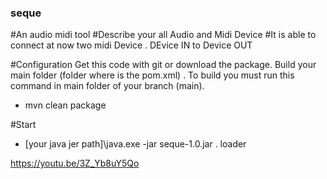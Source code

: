 ### seque

#An audio midi tool
#Describe your all Audio and Midi Device
#It is able to connect at now two midi Device . DEvice IN to Device OUT

#Configuration
Get this code with git or download the package.
Build your main folder (folder where is the pom.xml) . To build you must run this command in main folder of your branch (main).  
- mvn clean package

#Start
- [your java jer path]\java.exe -jar seque-1.0.jar . loader

https://youtu.be/3Z_Yb8uY5Qo
